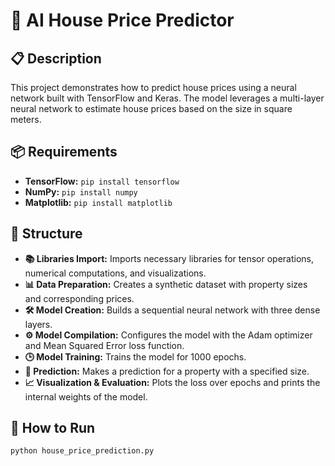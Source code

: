 # 🏡 **AI House Price Predictor**

## 📋 **Description**

This project demonstrates how to predict house prices using a neural network built with TensorFlow and Keras. The model leverages a multi-layer neural network to estimate house prices based on the size in square meters.

## 📦 **Requirements**

- **TensorFlow:** `pip install tensorflow`
- **NumPy:** `pip install numpy`
- **Matplotlib:** `pip install matplotlib`

## 📂 **Structure**

- **📚 Libraries Import:** Imports necessary libraries for tensor operations, numerical computations, and visualizations.
- **📊 Data Preparation:** Creates a synthetic dataset with property sizes and corresponding prices.
- **🛠️ Model Creation:** Builds a sequential neural network with three dense layers.
- **⚙️ Model Compilation:** Configures the model with the Adam optimizer and Mean Squared Error loss function.
- **🕒 Model Training:** Trains the model for 1000 epochs.
- **🔮 Prediction:** Makes a prediction for a property with a specified size.
- **📈 Visualization & Evaluation:** Plots the loss over epochs and prints the internal weights of the model.

## 🚀 **How to Run**

```bash
python house_price_prediction.py
